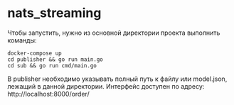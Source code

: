# nats_streaming
Чтобы запустить, нужно из основной директории проекта выполнить команды:
```
docker-compose up
cd publisher && go run main.go
cd sub && go run cmd/main.go
```
В publisher необходимо указывать полный путь к файлу или model.json, лежащий в данной директории.
Интерфейс доступен по адресу: http://localhost:8000/order/
